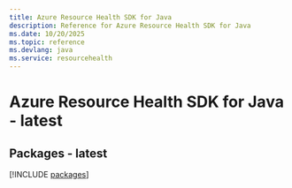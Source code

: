 ```yaml
---
title: Azure Resource Health SDK for Java
description: Reference for Azure Resource Health SDK for Java
ms.date: 10/20/2025
ms.topic: reference
ms.devlang: java
ms.service: resourcehealth
---
```

# Azure Resource Health SDK for Java - latest
## Packages - latest
[!INCLUDE [packages](resource-health-index.md)]